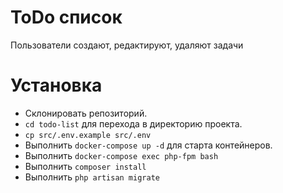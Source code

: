 # ToDo список

Пользователи создают, редактируют, удаляют задачи

# Установка

+ Склонировать репозиторий.
+ `cd todo-list` для перехода в директорию проекта.
+ `cp src/.env.example src/.env` 
+ Выполнить `docker-compose up -d` для старта контейнеров.
+ Выполнить `docker-compose exec php-fpm bash`
+ Выполнить `composer install`
+ Выполнить `php artisan migrate`